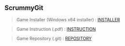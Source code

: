## ScrummyGit
> Game Installer (Windows x64 installer) : [INSTALLER](https://drive.google.com/drive/folders/16lTSAkAJZAkVrKM5HdkAPYuJy3fVaSC9?usp=share_link)

> Game Instruction (.pdf) : [INSTRUCTION](https://drive.google.com/file/d/16lQBNgSHIxghDNHiW7RSAss4tcKLWvBe/view?usp=share_link)

> Game Repository (.git) : [REPOSITORY](https://drive.google.com/drive/folders/1FIxiz2nQQHQwbENXq6wkFwbutgjfpL-l?usp=share_link)
